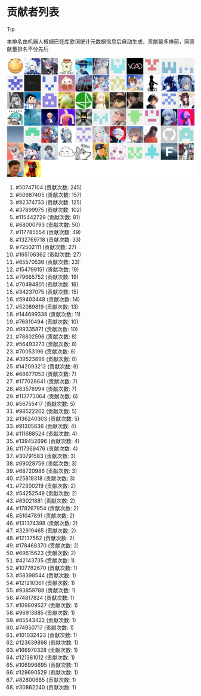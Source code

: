 # 贡献者列表

> [!TIP]
> 本排名由机器人根据已在库歌词统计元数据信息后自动生成，贡献最多排前，同贡献量排名不分先后

![贡献者头像画廊](./CONTRIBUTORS.svg)

1. #50747104 (贡献次数: 245)
2. #50987405 (贡献次数: 157)
3. #92374733 (贡献次数: 125)
4. #37899975 (贡献次数: 102)
5. #115442729 (贡献次数: 81)
6. #68000793 (贡献次数: 50)
7. #117785554 (贡献次数: 49)
8. #132769718 (贡献次数: 33)
9. #72502111 (贡献次数: 27)
10. #165106362 (贡献次数: 27)
11. #65570536 (贡献次数: 23)
12. #154799151 (贡献次数: 19)
13. #79665752 (贡献次数: 19)
14. #70494801 (贡献次数: 16)
15. #34237075 (贡献次数: 15)
16. #59403448 (贡献次数: 14)
17. #52089819 (贡献次数: 13)
18. #144699338 (贡献次数: 11)
19. #76810494 (贡献次数: 10)
20. #99335871 (贡献次数: 10)
21. #78802596 (贡献次数: 8)
22. #56493273 (贡献次数: 8)
23. #70053196 (贡献次数: 8)
24. #39523898 (贡献次数: 8)
25. #142093212 (贡献次数: 8)
26. #68677053 (贡献次数: 7)
27. #177028641 (贡献次数: 7)
28. #83578994 (贡献次数: 7)
29. #113773064 (贡献次数: 6)
30. #56755417 (贡献次数: 5)
31. #98522202 (贡献次数: 5)
32. #136240303 (贡献次数: 5)
33. #91305636 (贡献次数: 4)
34. #111688524 (贡献次数: 4)
35. #139452696 (贡献次数: 4)
36. #117369476 (贡献次数: 4)
37. #30791583 (贡献次数: 3)
38. #69028759 (贡献次数: 3)
39. #68720986 (贡献次数: 3)
40. #25819318 (贡献次数: 3)
41. #72300219 (贡献次数: 2)
42. #54252549 (贡献次数: 2)
43. #69021881 (贡献次数: 2)
44. #178267954 (贡献次数: 2)
45. #51047891 (贡献次数: 2)
46. #131374398 (贡献次数: 2)
47. #32919465 (贡献次数: 2)
48. #12137562 (贡献次数: 2)
49. #178468370 (贡献次数: 2)
50. #69615623 (贡献次数: 2)
51. #42143735 (贡献次数: 1)
52. #107782670 (贡献次数: 1)
53. #58398544 (贡献次数: 1)
54. #121210361 (贡献次数: 1)
55. #93859788 (贡献次数: 1)
56. #74817824 (贡献次数: 1)
57. #109809527 (贡献次数: 1)
58. #96913885 (贡献次数: 1)
59. #65543422 (贡献次数: 1)
60. #74950717 (贡献次数: 1)
61. #101032423 (贡献次数: 1)
62. #123639898 (贡献次数: 1)
63. #166970328 (贡献次数: 1)
64. #121381012 (贡献次数: 1)
65. #106996695 (贡献次数: 1)
66. #129690529 (贡献次数: 1)
67. #82600685 (贡献次数: 1)
68. #30862240 (贡献次数: 1)
